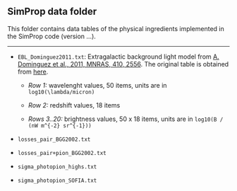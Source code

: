 ## SimProp data folder

This folder contains data tables of the physical ingredients implemented in the SimProp code (version ...).

---

- `EBL_Dominguez2011.txt`: Extragalactic background light model from [A. Dominguez et al., 2011, MNRAS, 410, 2556](https://ui.adsabs.harvard.edu/abs/2011MNRAS.410.2556D/abstract). The original table is obtained from [here](http://side.iaa.es/EBL/files/ebl_dominguez11.out).

   * *Row 1:* wavelenght values, 50 items, units are in `log10(\lambda/micron)`

   * *Row 2:* redshift values, 18 items

   * *Rows 3..20:* brightness values, 50 x 18 items, units are in `log10(B / (nW m^{-2} sr^{-1}))`

- `losses_pair_BGG2002.txt`

- `losses_pair+pion_BGG2002.txt`

- `sigma_photopion_highs.txt`

- `sigma_photopion_SOFIA.txt`
